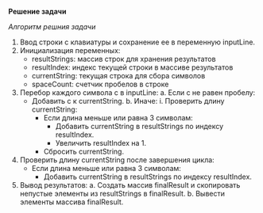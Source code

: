 **Решение задачи**

_Алгоритм решния задачи_

1. Ввод строки с клавиатуры и сохранение ее в переменную inputLine.
2. Инициализация переменных:
   - resultStrings: массив строк для хранения результатов
   - resultIndex: индекс текущей строки в массиве результатов
   - currentString: текущая строка для сбора символов
   - spaceCount: счетчик пробелов в строке
3. Перебор каждого символа c в inputLine:
   a. Если c не равен пробелу:
      - Добавить c к currentString.
   b. Иначе:
      i. Проверить длину currentString:
         - Если длина меньше или равна 3 символам:
           - Добавить currentString в resultStrings по индексу resultIndex.
           - Увеличить resultIndex на 1.
         - Сбросить currentString.
4. Проверить длину currentString после завершения цикла:
   - Если длина меньше или равна 3 символам:
     - Добавить currentString в resultStrings по индексу resultIndex.
5. Вывод результатов:
   a. Создать массив finalResult и скопировать непустые элементы из resultStrings в finalResult.
   b. Вывести элементы массива finalResult.

    
